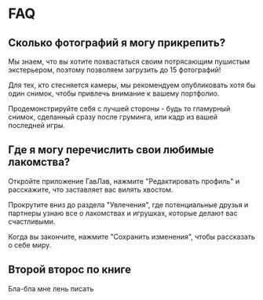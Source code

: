 # FAQ

## Сколько фотографий я могу прикрепить?

Мы знаем, что вы хотите похвастаться своим потрясающим пушистым экстерьером, поэтому позволяем загрузить до 15 фотографий!

Для тех, кто стесняется камеры, мы рекомендуем опубликовать хотя бы
один снимок, чтобы привлечь внимание к вашему портфолио.

Продемонстрируйте себя с лучшей стороны - будь то гламурный снимок, сделанный сразу после груминга, или кадр из вашей последней игры.

## Где я могу перечислить свои любимые лакомства?

Откройте приложение ГавЛав, нажмите "Редактировать профиль" и расскажите, что заставляет вас вилять хвостом.

Прокрутите вниз до раздела "Увлечения", где
потенциальные друзья и партнеры узнаю все о лакомствах и игрушках,
которые делают вас счастливыми.

Когда вы закончите, нажмите "Сохранить изменения", чтобы рассказать о себе миру.

## Второй второс по книге
Бла-бла мне лень писать

